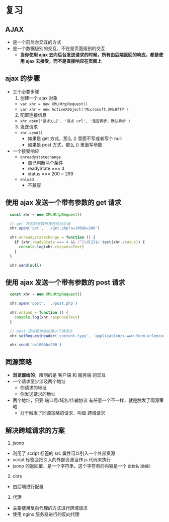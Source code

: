 # 复习

## AJAX

- 是一个前后台交互的方式
- 是一个数据级别的交互，不在是页面级别的交互
  + **当你使用 ajax 去向后台发送请求的时候，所有由后端返回的响应，都是使用 ajax 去接受，而不是直接响应在页面上**

## ajax 的步骤

- 三个必要步骤
  1. 创建一个 ajax 对象
    + `var xhr = new XMLHttpRequest()`
    + `var xhr = new ActiveXObject('Microsoft.XMLHTTP')`
  2. 配置连接信息
    + `xhr.open('请求方式', '请求 url', '是否异步，默认异步')`
  3. 发送请求
    + `xhr.send()`
      + 如果是 get 方式，那么 () 里面不写或者写个 null
      + 如果是 post 方式，那么 () 里面写参数
- 一个接受响应
  + `onreadystatechange`
    + 自己判断两个条件
    + readyState === 4
    + status === 200 ~ 299
  + `onload`
    + 不兼容

## 使用 ajax 发送一个带有参数的 get 请求

```javascript
  const xhr = new XMLHttpRequest()

  // get 方式的参数拼接在地址后面
  xhr.open('get', './get.php?a=100&b=200')

  xhr.onreadystatechange = function () {
    if (xhr.readyState === 4 && /^2\d{2}$/.test(xhr.status)) {
      console.log(xhr.responseText)
    }
  }

  xhr.send(null)
```

## 使用 ajax 发送一个带有参数的 post 请求

```javascript
  const xhr = new XMLHttpRequest()

  xhr.open('post', './post.php')

  xhr.onload = function () {
    console.log(xhr.responseText)
  }

  // post 请求要单独设置以下请求头
  xhr.setRequestHeader('content-type', 'application/x-www-form-urlencoded')

  xhr.send('a=100&b=200')
```

## 同源策略

- **浏览器给的**，限制的是 客户端 和 服务端 的交互
- 一个请求至少涉及两个地址
  + 你请求的地址
  + 你发送请求的地址
- 两个地址，只要 端口号/域名/传输协议 有任意一个不一样，就是触发了同源策略
  + 对于触发了同源策略的请求，叫做 跨域请求

## 解决跨域请求的方案

1. jsonp
  + 利用了 script 标签的 src 属性可以引入一个外部资源
  + script 标签会把引入的外部资源当作 js 代码来执行
  + jsonp 的返回值，是一个字符串，这个字符串的内容是一个 `函数名(数据)`
2. cors
  + 由后端进行配置
3. 代理
  + 主要使用反向代理的方式进行跨域请求
  + 使用 nginx 服务器进行的反向代理
